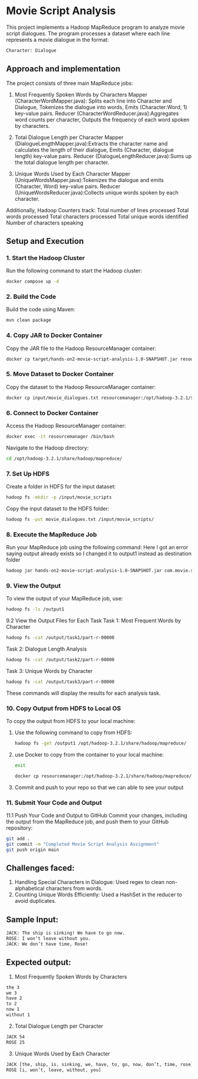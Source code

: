 
# Movie Script Analysis

This project implements a Hadoop MapReduce program to analyze movie script dialogues. The program processes a dataset where each line represents a movie dialogue in the format:
```bash
Character: Dialogue
```

## Approach and implementation
The project consists of three main MapReduce jobs:
1. Most Frequently Spoken Words by Characters
Mapper (CharacterWordMapper.java): Splits each line into Character and Dialogue, Tokenizes the dialogue into words, Emits (Character:Word, 1) key-value pairs.
Reducer (CharacterWordReducer.java):Aggregates word counts per character, Outputs the frequency of each word spoken by characters.

2. Total Dialogue Length per Character
Mapper (DialogueLengthMapper.java):Extracts the character name and calculates the length of their dialogue, Emits (Character, dialogue length) key-value pairs.
Reducer (DialogueLengthReducer.java):Sums up the total dialogue length per character.

3. Unique Words Used by Each Character
Mapper (UniqueWordsMapper.java):Tokenizes the dialogue and emits (Character, Word) key-value pairs.
Reducer (UniqueWordsReducer.java):Collects unique words spoken by each character.

Additionally, Hadoop Counters track:
Total number of lines processed
Total words processed
Total characters processed
Total unique words identified
Number of characters speaking

## Setup and Execution

### 1. **Start the Hadoop Cluster**

Run the following command to start the Hadoop cluster:

```bash
docker compose up -d
```

### 2. **Build the Code**

Build the code using Maven:

```bash
mvn clean package
```

### 4. **Copy JAR to Docker Container**

Copy the JAR file to the Hadoop ResourceManager container:

```bash
docker cp target/hands-on2-movie-script-analysis-1.0-SNAPSHOT.jar resourcemanager:/opt/hadoop-3.2.1/share/hadoop/mapreduce/
```

### 5. **Move Dataset to Docker Container**

Copy the dataset to the Hadoop ResourceManager container:

```bash
docker cp input/movie_dialogues.txt resourcemanager:/opt/hadoop-3.2.1/share/hadoop/mapreduce/
```

### 6. **Connect to Docker Container**

Access the Hadoop ResourceManager container:

```bash
docker exec -it resourcemanager /bin/bash
```

Navigate to the Hadoop directory:

```bash
cd /opt/hadoop-3.2.1/share/hadoop/mapreduce/
```

### 7. **Set Up HDFS**

Create a folder in HDFS for the input dataset:

```bash
hadoop fs -mkdir -p /input/movie_scripts
```

Copy the input dataset to the HDFS folder:

```bash
hadoop fs -put movie_dialogues.txt /input/movie_scripts/
```

### 8. **Execute the MapReduce Job**

Run your MapReduce job using the following command: Here I got an error saying output already exists so I changed it to output1 instead as destination folder

```bash
hadoop jar hands-on2-movie-script-analysis-1.0-SNAPSHOT.jar com.movie.script.analysis.MovieScriptAnalysis /input/movie_scripts/movie_dialogues.txt /output1
```

### 9. **View the Output**

To view the output of your MapReduce job, use:

```bash
hadoop fs -ls /output1
```
9.2 View the Output Files for Each Task
Task 1: Most Frequent Words by Character
```bash
hadoop fs -cat /output/task1/part-r-00000
```
Task 2: Dialogue Length Analysis
```bash
hadoop fs -cat /output/task2/part-r-00000
```
Task 3: Unique Words by Character
```bash
hadoop fs -cat /output/task3/part-r-00000
```
These commands will display the results for each analysis task.

### 10. **Copy Output from HDFS to Local OS**
To copy the output from HDFS to your local machine:
1. Use the following command to copy from HDFS:
    ```bash
    hadoop fs -get /output1 /opt/hadoop-3.2.1/share/hadoop/mapreduce/
    ```
2. use Docker to copy from the container to your local machine:
   ```bash
   exit 
   ```
    ```bash
    docker cp resourcemanager:/opt/hadoop-3.2.1/share/hadoop/mapreduce/output1/ ./output1/
    ```
3. Commit and push to your repo so that we can able to see your output

### 11. Submit Your Code and Output
11.1 Push Your Code and Output to GitHub
Commit your changes, including the output from the MapReduce job, and push them to your GitHub repository:
```bash
git add .
git commit -m "Completed Movie Script Analysis Assignment"
git push origin main
```

## Challenges faced: 
 1. Handling Special Characters in Dialogue: Used regex to clean non-alphabetical characters from words.
 2. Counting Unique Words Efficiently: Used a HashSet in the reducer to avoid duplicates.

## Sample Input: 
 ```bash
JACK: The ship is sinking! We have to go now.
ROSE: I won’t leave without you.
JACK: We don’t have time, Rose!
   ```

## Expected output: 
1. Most Frequently Spoken Words by Characters
 ```bash
the 3
we 3
have 2
to 2
now 1
without 1
   ```

2. Total Dialogue Length per Character
 ```bash
JACK 54
ROSE 25
   ```

3. Unique Words Used by Each Character
 ```bash
JACK [the, ship, is, sinking, we, have, to, go, now, don’t, time, rose]
ROSE [i, won’t, leave, without, you]
   ```
